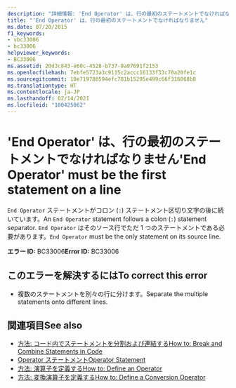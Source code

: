 ```yaml
---
description: "詳細情報: 'End Operator' は、行の最初のステートメントでなければなりません"
title: "'End Operator' は、行の最初のステートメントでなければなりません"
ms.date: 07/20/2015
f1_keywords:
- vbc33006
- bc33006
helpviewer_keywords:
- BC33006
ms.assetid: 20d3c843-e60c-4528-b737-0a97691f2153
ms.openlocfilehash: 7ebfe5723a3c9115c2accc16133f33c70a20fe1c
ms.sourcegitcommit: 10e719780594efc781b15295e499c66f316068b8
ms.translationtype: HT
ms.contentlocale: ja-JP
ms.lasthandoff: 02/14/2021
ms.locfileid: "100425062"
---
```

# <a name="end-operator-must-be-the-first-statement-on-a-line"></a><span data-ttu-id="513e7-103">'End Operator' は、行の最初のステートメントでなければなりません</span><span class="sxs-lookup"><span data-stu-id="513e7-103">'End Operator' must be the first statement on a line</span></span>

<span data-ttu-id="513e7-104">`End Operator` ステートメントがコロン (`:`) ステートメント区切り文字の後に続いています。</span><span class="sxs-lookup"><span data-stu-id="513e7-104">An `End Operator` statement follows a colon (`:`) statement separator.</span></span> <span data-ttu-id="513e7-105">`End Operator` はそのソース行でただ 1 つのステートメントである必要があります。</span><span class="sxs-lookup"><span data-stu-id="513e7-105">`End Operator` must be the only statement on its source line.</span></span>  
  
 <span data-ttu-id="513e7-106">**エラー ID:** BC33006</span><span class="sxs-lookup"><span data-stu-id="513e7-106">**Error ID:** BC33006</span></span>  
  
## <a name="to-correct-this-error"></a><span data-ttu-id="513e7-107">このエラーを解決するには</span><span class="sxs-lookup"><span data-stu-id="513e7-107">To correct this error</span></span>  
  
- <span data-ttu-id="513e7-108">複数のステートメントを別々の行に分けます。</span><span class="sxs-lookup"><span data-stu-id="513e7-108">Separate the multiple statements onto different lines.</span></span>  
  
## <a name="see-also"></a><span data-ttu-id="513e7-109">関連項目</span><span class="sxs-lookup"><span data-stu-id="513e7-109">See also</span></span>

- [<span data-ttu-id="513e7-110">方法: コード内でステートメントを分割および連結する</span><span class="sxs-lookup"><span data-stu-id="513e7-110">How to: Break and Combine Statements in Code</span></span>](../programming-guide/program-structure/how-to-break-and-combine-statements-in-code.md)
- [<span data-ttu-id="513e7-111">Operator ステートメント</span><span class="sxs-lookup"><span data-stu-id="513e7-111">Operator Statement</span></span>](../language-reference/statements/operator-statement.md)
- [<span data-ttu-id="513e7-112">方法: 演算子を定義する</span><span class="sxs-lookup"><span data-stu-id="513e7-112">How to: Define an Operator</span></span>](../programming-guide/language-features/procedures/how-to-define-an-operator.md)
- [<span data-ttu-id="513e7-113">方法: 変換演算子を定義する</span><span class="sxs-lookup"><span data-stu-id="513e7-113">How to: Define a Conversion Operator</span></span>](../programming-guide/language-features/procedures/how-to-define-a-conversion-operator.md)
